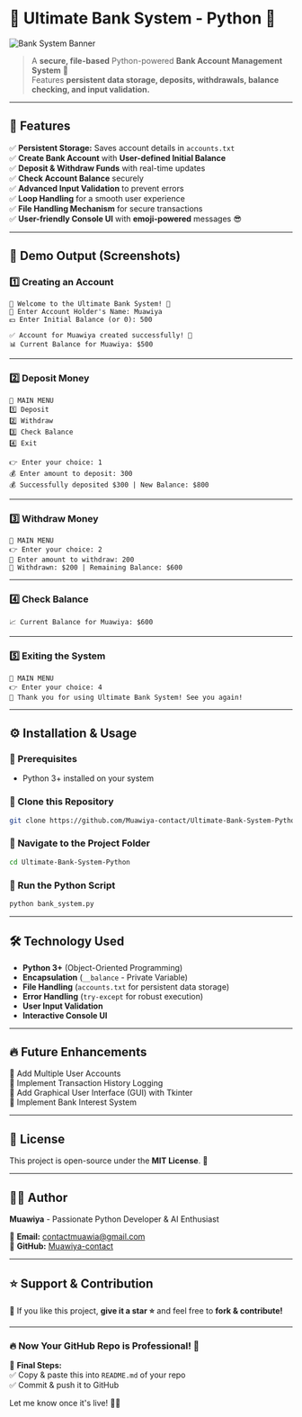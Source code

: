 # 🏦 Ultimate Bank System - Python 🚀

![Bank System Banner](https://source.unsplash.com/1200x400/?bank,finance,money)

> A **secure, file-based** Python-powered **Bank Account Management System** 🏦  
> Features **persistent data storage, deposits, withdrawals, balance checking, and input validation.**  

---

## 🎯 **Features**  
✅ **Persistent Storage:** Saves account details in `accounts.txt`  
✅ **Create Bank Account** with **User-defined Initial Balance**  
✅ **Deposit & Withdraw Funds** with real-time updates  
✅ **Check Account Balance** securely  
✅ **Advanced Input Validation** to prevent errors  
✅ **Loop Handling** for a smooth user experience  
✅ **File Handling Mechanism** for secure transactions  
✅ **User-friendly Console UI** with **emoji-powered** messages 😎  

---

## 📸 **Demo Output (Screenshots)**  

### **1️⃣ Creating an Account**  
```
🌟 Welcome to the Ultimate Bank System! 🌟  
👤 Enter Account Holder's Name: Muawiya  
💵 Enter Initial Balance (or 0): 500  

✅ Account for Muawiya created successfully! 🏦  
📊 Current Balance for Muawiya: $500  
```

---

### **2️⃣ Deposit Money**  
```
📌 MAIN MENU  
1️⃣ Deposit  
2️⃣ Withdraw  
3️⃣ Check Balance  
4️⃣ Exit  

👉 Enter your choice: 1  
💰 Enter amount to deposit: 300  
💰 Successfully deposited $300 | New Balance: $800  
```

---

### **3️⃣ Withdraw Money**  
```
📌 MAIN MENU  
👉 Enter your choice: 2  
💸 Enter amount to withdraw: 200  
💸 Withdrawn: $200 | Remaining Balance: $600  
```

---

### **4️⃣ Check Balance**  
```
📈 Current Balance for Muawiya: $600  
```

---

### **5️⃣ Exiting the System**  
```
📌 MAIN MENU  
👉 Enter your choice: 4  
👋 Thank you for using Ultimate Bank System! See you again!  
```

---

## ⚙️ **Installation & Usage**  

### **🔹 Prerequisites**  
- Python 3+ installed on your system  

### **🔹 Clone this Repository**  
```sh
git clone https://github.com/Muawiya-contact/Ultimate-Bank-System-Python.git
```

### **🔹 Navigate to the Project Folder**  
```sh
cd Ultimate-Bank-System-Python
```

### **🔹 Run the Python Script**  
```sh
python bank_system.py
```

---

## 🛠 **Technology Used**  
- **Python 3+** (Object-Oriented Programming)  
- **Encapsulation** (`__balance` - Private Variable)  
- **File Handling** (`accounts.txt` for persistent data storage)  
- **Error Handling** (`try-except` for robust execution)  
- **User Input Validation**  
- **Interactive Console UI**  

---

## 🔥 **Future Enhancements**  
🔹 Add Multiple User Accounts  
🔹 Implement Transaction History Logging  
🔹 Add Graphical User Interface (GUI) with Tkinter  
🔹 Implement Bank Interest System  

---

## 📝 **License**  
This project is open-source under the **MIT License**. 🚀  

---

## 👨‍💻 **Author**  
**Muawiya** - Passionate Python Developer & AI Enthusiast  

📧 **Email:** [contactmuawia@gmail.com](mailto:contactmuawia@gmail.com)  
🔗 **GitHub:** [Muawiya-contact](https://github.com/Muawiya-contact)  

---

## ⭐ **Support & Contribution**  
🙌 If you like this project, **give it a star ⭐** and feel free to **fork & contribute!**  

---

### **🔥 Now Your GitHub Repo is Professional! 🚀**  
📌 **Final Steps:**  
✅ Copy & paste this into `README.md` of your repo  
✅ Commit & push it to GitHub  

Let me know once it's live! 🚀🔥
